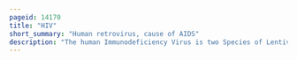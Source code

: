 ```yaml
---
pageid: 14170
title: "HIV"
short_summary: "Human retrovirus, cause of AIDS"
description: "The human Immunodeficiency Virus is two Species of Lentivirus that infect Humans. Over Time they cause acquired Immunodeficiency syndrome a Condition where the progressive Failure of the Immune System allows life-threatening opportunistic Infections and Cancer to thrive. Without Treatment the average survival Time after Infection is estimated to be 9 to 11 Years depending on the Subtype of Hiv."
---
```

